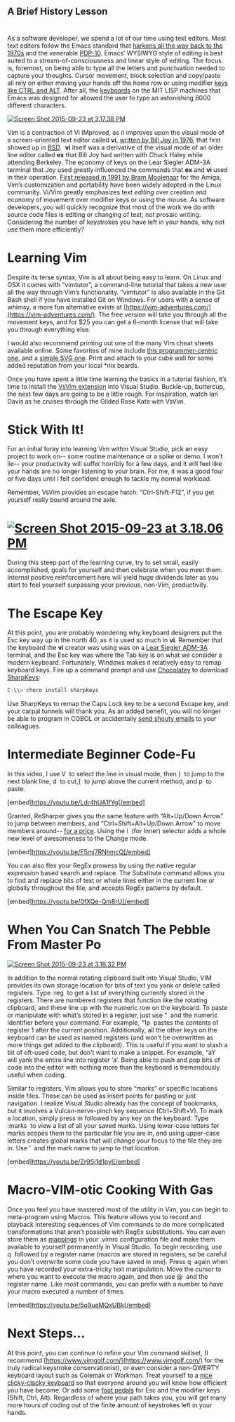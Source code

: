 

## A Brief History Lesson
#
As a software developer, we spend a lot of our time using text editors. Most text editors follow the Emacs standard that [harkens all the way back to the 1970s](https://en.wikipedia.org/wiki/Emacs#History) and the venerable [PDP-10](https://en.wikipedia.org/wiki/PDP-10). Emacs’ WYSIWYG style of editing is best suited to a stream-of-consciousness and linear style of editing. The focus is, foremost, on being able to type all the letters and punctuation needed to capture your thoughts. Cursor movement, block selection and copy/paste all rely on either moving your hands off the home row or using modifier [keys like CTRL and ALT](https://www.catb.org/jargon/html/Q/quadruple-bucky.html). After all, the [keyboards](https://www.catb.org/jargon/html/S/space-cadet-keyboard.html) on the MIT LISP machines that Emacs was designed for allowed the user to type an astonishing 8000 different characters.

[![Screen Shot 2015-09-23 at 3.17.38 PM](https://intellitect.com/wp-content/uploads/2015/09/Screen-Shot-2015-09-23-at-3.17.38-PM.png)](https://intellitect.com/wp-content/uploads/2015/09/Screen-Shot-2015-09-23-at-3.17.38-PM.png "How I Became A Vim Rockstar In Visual Studio")

Vim is a contraction of Vi IMproved, as it improves upon the visual mode of a screen-oriented text editor called **vi**, [written by Bill Joy in 1976](https://en.wikipedia.org/wiki/Vi), that first showed up in [BSD](https://en.wikipedia.org/wiki/Berkeley_Software_Distribution).  **vi** itself was a derivative of the visual mode of an older line editor called **ex** that Bill Joy had written with Chuck Haley while attending Berkeley. The economy of keys on the Lear Siegler ADM-3A terminal that Joy used greatly influenced the commands that **ex** and **vi** used in their operation. [First released in 1991 by Bram Moolenaar](https://en.wikipedia.org/wiki/Vim_(text_editor)#History) for the Amiga, Vim’s customization and portability have been widely adopted in the Linux community. Vi/Vim greatly emphasizes text _editing_ over creation and economy of movement over modifier keys or using the mouse. As software developers, you will quickly recognize that most of the work we do with source code files is editing or changing of text; not prosaic writing. Considering the number of keystrokes you have left in your hands, why not use them more efficiently?

# Learning Vim

Despite its terse syntax, Vim is all about being easy to learn. On Linux and OSX it comes with “vimtutor”, a command-line tutorial that takes a new user all the way through Vim’s functionality. “vimtutor” is also available in the Git Bash shell if you have installed Git on Windows. For users with a sense of whimsy, a more fun alternative exists at [https://vim-adventures.com/](https://vim-adventures.com/). The free version will take you through all the movement keys, and for $25 you can get a 6-month license that will take you through everything else.

I would also recommend printing out one of the many Vim cheat sheets available online. Some favorites of mine include [this programmer-centric one](https://michael.peopleofhonoronly.com/vim/), and a [simple SVG one](https://www.viemu.com/a_vi_vim_graphical_cheat_sheet_tutorial.html). Print and attach to your cube wall for some added reputation from your local \*nix beards.

Once you have spent a little time learning the basics in a tutorial fashion, it’s time to install the [VsVim extension](https://visualstudiogallery.msdn.microsoft.com/59ca71b3-a4a3-46ca-8fe1-0e90e3f79329) into Visual Studio. Buckle-up, buttercup, the next few days are going to be a little rough. For inspiration, watch Ian Davis as he cruises through the Gilded Rose Kata with VsVim.

# Stick With It!

For an initial foray into learning Vim within Visual Studio, pick an easy project to work on-- some routine maintenance or a spike or demo. I won’t lie-- your productivity will suffer horribly for a few days, and it will feel like your hands are no longer listening to your brain. For me, it was a good four or five days until I felt confident enough to tackle my normal workload.

Remember, VsVim provides an escape hatch: “Ctrl-Shift-F12”, if you get yourself really bound around the axle.

# [![Screen Shot 2015-09-23 at 3.18.06 PM](https://intellitect.com/wp-content/uploads/2015/09/Screen-Shot-2015-09-23-at-3.18.06-PM.png)](https://intellitect.com/wp-content/uploads/2015/09/Screen-Shot-2015-09-23-at-3.18.06-PM.png "How I Became A Vim Rockstar In Visual Studio")

During this steep part of the learning curve, try to set small, easily accomplished, goals for yourself and then celebrate when you meet them. Internal positive reinforcement here will yield huge dividends later as you start to feel yourself surpassing your previous, non-Vim, productivity.

# The Escape Key

At this point, you are probably wondering why keyboard designers put the Esc key way up in the north 40, as it is used so much in **vi**. Remember that the keyboard the **vi** creator was using was on a [Lear Siegler ADM-3A](https://en.wikipedia.org/wiki/ADM-3A#/media/File:KB_Terminal_ADM3A.svg) terminal, and the Esc key was where the Tab key is on what we consider a modern keyboard. Fortunately, Windows makes it relatively easy to remap keyboard keys. Fire up a command prompt and use [Chocolatey](https://chocolatey.org/) to download [SharpKeys](https://sharpkeys.codeplex.com/):

```powershell
C:\\> choco install sharpkeys
```

Use SharpKeys to remap the Caps Lock key to be a second Escape key, and your carpal tunnels will thank you. As an added benefit, you will no longer be able to program in COBOL or accidentally [send shouty emails](https://theoatmeal.com/pl/minor_differences/capslock) to your colleagues.

# Intermediate Beginner Code-Fu

In this video, I use V  to select the line in visual mode, then }  to jump to the next blank line, d  to cut,{  to jump above the current method, and p  to paste.

[embed]https://youtu.be/Ldr4hUA1fYg[/embed]

Granted, ReSharper gives you the same feature with “Alt+Up/Down Arrow” to jump between members, and “Ctrl+Shift+Alt+Up/Down Arrow” to move members around-- [for a price](https://www.jetbrains.com/resharper/buy/). Using the i  (for Inner) selector adds a whole new level of awesomeness to the Change mode.

[embed]https://youtu.be/F5mj7RNhmcQ[/embed]

You can also flex your RegEx prowess by using the native regular expression based search and replace. The Substitute command allows you to find and replace bits of text or whole lines either in the current line or globally throughout the file, and accepts RegEx patterns by default.

[embed]https://youtu.be/0fXQe-Qm8rU[/embed]

# When You Can Snatch The Pebble From Master Po

[![Screen Shot 2015-09-23 at 3.18.32 PM](https://intellitect.com/wp-content/uploads/2015/09/Screen-Shot-2015-09-23-at-3.18.32-PM.png)](https://intellitect.com/wp-content/uploads/2015/09/Screen-Shot-2015-09-23-at-3.18.32-PM.png "How I Became A Vim Rockstar In Visual Studio")

In addition to the normal rotating clipboard built into Visual Studio, VIM provides its own storage location for bits of text you yank or delete called registers. Type :reg  to get a list of everything currently stored in the registers. There are numbered registers that function like the rotating clipboard, and these line up with the numeric row on the keyboard. To paste or manipulate with what’s stored in a register, just use “  and the numeric identifier before your command. For example, “1p  pastes the contents of register 1 after the current position. Additionally, all the other keys on the keyboard can be used as named registers (and won’t be overwritten as more things get added to the clipboard). This is useful if you want to stash a bit of oft-used code, but don’t want to make a snippet. For example, “aY  will yank the entire line into register ‘a’. Being able to push and pop bits of code into the editor with nothing more than the keyboard is tremendously useful when coding.

Similar to registers, Vim allows you to store “marks” or specific locations inside files. These can be used as insert points for pasting or just navigation. I realize Visual Studio already has the concept of bookmarks, but it involves a Vulcan-nerve-pinch key sequence (Ctrl+Shift+V). To mark a location, simply press m followed by any key on the keyboard. Type :marks  to view a list of all your saved marks. Using lower-case letters for marks scopes them to the particular file you are in, and using upper-case letters creates global marks that will change your focus to the file they are in. Use ‘  and the mark name to jump to that location.

[embed]https://youtu.be/Zr9Sj1d1pyI[/embed]

# Macro-VIM-otic Cooking With Gas

Once you feel you have mastered most of the utility in Vim, you can begin to meta-program using Macros. This feature allows you to record and playback interesting sequences of Vim commands to do more complicated transformations that aren’t possible with RegEx substitutions. You can even store them as [mappings](https://vim.wikia.com/wiki/Mapping_keys_in_Vim_-_Tutorial_(Part_1)) in your .vimrc configuration file and make them available to yourself permanently in Visual Studio. To begin recording, use q  followed by a register name (macros are stored in registers, so be careful you don’t overwrite some code you have saved in one). Press q  again when you have recorded your extra-tricky text manipulation. Move the cursor to where you want to execute the macro again, and then use @  and the register name. Like most commands, you can prefix with a number to have your macro executed a number of times.

[embed]https://youtu.be/5o9ueMQxUBk[/embed]

# Next Steps…

At this point, you can continue to refine your Vim command skillset, (I recommend [https://www.vimgolf.com/](https://www.vimgolf.com/) for the truly radical keystroke conservationist), or even consider a non-QWERTY keyboard layout such as Colemak or Workman. Treat yourself to a [nice clicky-clacky keyboard](https://www.wasdkeyboards.com/index.php/products/code-keyboard.html) so that everyone around you will know how efficient you have become. Or add some [foot pedals](https://github.com/alevchuk/vim-clutch) for Esc and the modifier keys (Shift, Ctrl, Alt). Regardless of where your path takes you, you will get many more hours of coding out of the finite amount of keystrokes left in your hands.
